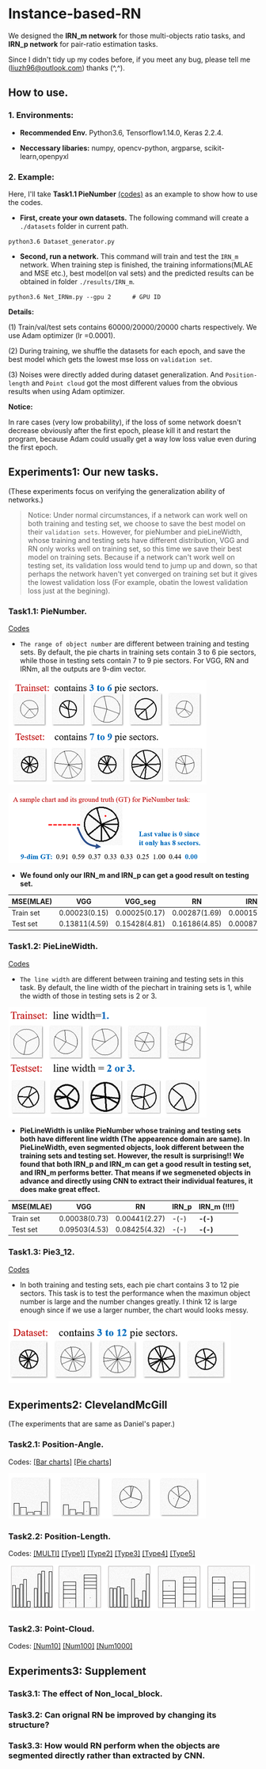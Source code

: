 # Instance-based-RN

We designed the **IRN_m network** for those multi-objects ratio tasks, and **IRN_p network** for pair-ratio estimation tasks. 

Since I didn't tidy up my codes before, if you meet any bug, please tell me (liuzh96@outlook.com)  thanks (^,^).

## How to use.

### 1. Environments:

* **Recommended Env.** Python3.6, Tensorflow1.14.0, Keras 2.2.4.

* **Neccessary libaries:** numpy, opencv-python, argparse, scikit-learn,openpyxl

### 2. Example:

Here, I'll take **Task1.1 PieNumber** [(codes)](https://github.com/RyuZhihao123/Instance-based-RN/tree/master/Task1_ourNewTasks/PieNumber)  as an example to show how to use the codes.

* **First, create your own datasets.** The following command will create a `./datasets` folder in current path.

```
python3.6 Dataset_generator.py
```

* **Second, run a network.** This command will train and test the `IRN_m` network. When training step is finished, the training informations(MLAE and MSE etc.), best model(on val sets) and the predicted results can be obtained in folder `./results/IRN_m`.

```
python3.6 Net_IRNm.py --gpu 2      # GPU ID
```

**Details:**

(1) Train/val/test sets contains 60000/20000/20000 charts respectively. We use Adam optimizer (lr =0.0001). 

(2) During training, we shuffle the datasets for each epoch, and save the best model which gets the lowest mse loss on `validation set`.

(3) Noises were directly added during dataset generalization. And `Position-length` and `Point cloud` got the most different values from the obvious results when using Adam optimizer.

**Notice:** 

In rare cases (very low probability), if the loss of some network doesn't decrease obviously after the first epoch, please kill it and restart the program, because Adam could usually get a way low loss value even during the first epoch.

## Experiments1: Our new tasks. 
(These experiments focus on verifying the generalization ability of networks.)

> Notice: Under normal circumstances, if a network can work well on both training and testing set, we choose to save the best model on their `validation sets`. However, for pieNumber and pieLineWidth, whose training and testing sets have different distribution, VGG and RN only works well on training set, so this time we save their best model on training sets. Because if a network can't work well on testing set, its validation loss would tend to jump up and down, so that perhaps the network haven't yet converged on training set but it gives the lowest validation loss (For example, obatin the lowest validation loss just at the begining).

### Task1.1: PieNumber.

[Codes](https://github.com/RyuZhihao123/Instance-based-RN/tree/master/Task1_ourNewTasks/PieNumber) 

* `The range of object number` are different between training and testing sets. By default, the pie charts in training sets contain 3 to 6 pie sectors, while those in testing sets contain 7 to 9 pie sectors. For VGG, RN and IRNm, all the outputs are 9-dim vector.

![Example Image](https://github.com/RyuZhihao123/Instance-based-RN/blob/master/image/PieNumber.png)

![Example Image](https://github.com/RyuZhihao123/Instance-based-RN/blob/master/image/Sample.png)

* **We found only our IRN_m and IRN_p can get a good result on testing set.** 

| MSE(MLAE) | VGG | VGG_seg | RN | IRN_p| IRN_m (!!!) |
| ----- | ----- | ----- | ----- | -----| ----- |
| Train set | 0.00023(0.15) | 0.00025(0.17) | 0.00287(1.69) | 0.00015(-0.56) | **0.00010(-0.57)** |
| Test set | 0.13811(4.59) | 0.15428(4.81) | 0.16186(4.85) | 0.00087(0.97) | **0.00058(0.81)** |


### Task1.2: PieLineWidth.

[Codes](https://github.com/RyuZhihao123/Instance-based-RN/tree/master/Task1_ourNewTasks/PieLineWidth) 

* `The line width` are different between training and testing sets in this task. By default, the line width of the piechart in training sets is 1, while the width of those in testing sets is 2 or 3.

![Example Image](https://github.com/RyuZhihao123/Instance-based-RN/blob/master/image/PieLineWidth.png)

* **PieLineWidth is unlike PieNumber whose training and testing sets both have different line width (The appearence domain are same). In PieLineWidth, even segmented objects, look different between the training sets and testing set. However, the result is surprising!! We found that both IRN_p and IRN_m can get a good result in testing set, and IRN_m performs better. That means if we segmeneted objects in advance and directly using CNN to extract their individual features, it does make great effect.** 

| MSE(MLAE) | VGG | RN | IRN_p| IRN_m (!!!) |
| ----- | -----  | ----- | -----| ----- |
| Train set | 0.00038(0.73)  | 0.00441(2.27) | -(-) | **-(-)** |
| Test set | 0.09503(4.53)  | 0.08425(4.32) | -(-) | **-(-)** |


### Task1.3: Pie3_12.

[Codes](https://github.com/RyuZhihao123/Instance-based-RN/tree/master/Task1_ourNewTasks/Pie3_12) 

* In both training and testing sets, each pie chart contains 3 to 12 pie sectors. This task is to test the performance when the maximun object number is large and the number changes greatly. I think 12 is large enough since if we use a larger number, the chart would looks messy.

![Example Image](https://github.com/RyuZhihao123/Instance-based-RN/blob/master/image/Pie3_12.png)

## Experiments2: ClevelandMcGill
(The experiments that are same as Daniel's paper.)

### Task2.1: Position-Angle.

Codes: 
[[Bar charts]](https://github.com/RyuZhihao123/Instance-based-RN/tree/master/Task2_cleverlAndMcGill/1position_angle_Bar) 
[[Pie charts]](https://github.com/RyuZhihao123/Instance-based-RN/tree/master/Task2_cleverlAndMcGill/1position_angle_Pie)

![Example Image](https://github.com/RyuZhihao123/Instance-based-RN/blob/master/image/Position_angle.png)

### Task2.2: Position-Length.

Codes: 
[[MULTI]](https://github.com/RyuZhihao123/Instance-based-RN/tree/master/Task2_cleverlAndMcGill/2position_length_multi) 
[[Type1]](https://github.com/RyuZhihao123/Instance-based-RN/tree/master/Task2_cleverlAndMcGill/2position_length_type1)
[[Type2]](https://github.com/RyuZhihao123/Instance-based-RN/tree/master/Task2_cleverlAndMcGill/2position_length_type2)
[[Type3]](https://github.com/RyuZhihao123/Instance-based-RN/tree/master/Task2_cleverlAndMcGill/2position_length_type3)
[[Type4]](https://github.com/RyuZhihao123/Instance-based-RN/tree/master/Task2_cleverlAndMcGill/2position_length_type4)
[[Type5]](https://github.com/RyuZhihao123/Instance-based-RN/tree/master/Task2_cleverlAndMcGill/2position_length_type5)

![Example Image](https://github.com/RyuZhihao123/Instance-based-RN/blob/master/image/Position_multi.png)

### Task2.3: Point-Cloud.

Codes: 
[[Num10]](https://github.com/RyuZhihao123/Instance-based-RN/tree/master/Task2_cleverlAndMcGill/3point_cloud_10) 
[[Num100]](https://github.com/RyuZhihao123/Instance-based-RN/tree/master/Task2_cleverlAndMcGill/3point_cloud_100)
[[Num1000]](https://github.com/RyuZhihao123/Instance-based-RN/tree/master/Task2_cleverlAndMcGill/4point_cloud_1000)


## Experiments3: Supplement 

### Task3.1: The effect of Non_local_block.
### Task3.2: Can orignal RN be improved by changing its structure?
### Task3.3: How would RN perform when the objects are segmented directly rather than extracted by CNN.


